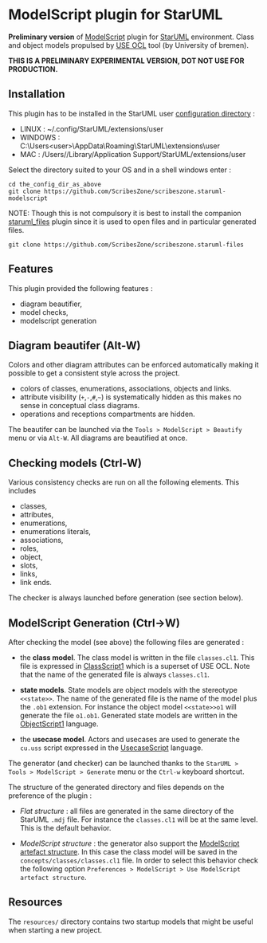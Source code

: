 ModelScript plugin for StarUML
==============================

**Preliminary version** of [ModelScript](https://modelscript.readthedocs.io/en/latest/) plugin for [StarUML](https://staruml.io/) environment. 
Class and object models propulsed by [USE OCL](https://sourceforge.net/projects/useocl/) tool (by University of bremen).

**THIS IS A PRELIMINARY EXPERIMENTAL VERSION, DOT NOT USE FOR PRODUCTION.**

Installation
------------

This plugin has to be installed in the StarUML user [configuration
directory](https://docs.staruml.io/developing-extensions/getting-started#create-an-extension) :

* LINUX : ~/.config/StarUML/extensions/user
* WINDOWS : C:\Users\<user>\AppData\Roaming\StarUML\extensions\user
* MAC : /Users/<user>/Library/Application Support/StarUML/extensions/user

Select the directory suited to your OS and in a shell windows enter :

    cd the_config_dir_as_above
    git clone https://github.com/ScribesZone/scribeszone.staruml-modelscript

NOTE: Though this is not compulsory it is best to install the companion
[staruml_files](https://github.com/ScribesZone/scribeszone.staruml-files) plugin since it is used to open files and in particular
generated files.

    git clone https://github.com/ScribesZone/scribeszone.staruml-files

Features
--------

This plugin provided the following features :

* diagram beautifier,
* model checks,
* modelscript generation


Diagram beautifer (Alt-W)
-------------------------

Colors and other diagram attributes can be enforced automatically
making it possible to get a consistent style across the project.

* colors of classes, enumerations, associations, objects and links.
* attribute visibility (`+`,`-`,`#`,`~`) is systematically hidden as this
  makes no sense in conceptual class diagrams.
* operations and receptions compartments are hidden.

The beautifer can be launched via the `Tools > ModelScript > Beautify` menu
or via `Alt-W`. All diagrams are beautified at once.

Checking models (Ctrl-W)
------------------------

Various consistency checks are run on all the following elements.
This includes 
* classes,
* attributes,
* enumerations,
* enumerations literals,
* associations,
* roles,
* object,
* slots,
* links,
* link ends.

The checker is always launched before generation (see section below).

ModelScript Generation (Ctrl->W)
--------------------------------

After checking the model (see above) the following files are generated :

* the **class model**. The class model is written in the file `classes.cl1`.
  This file is expressed in [ClassScript1](https://modelscript.readthedocs.io/en/latest/languages/classes1/index.html) which is a superset of
   USE OCL. Note that the name of the generated file is always `classes.cl1`.

* **state models**. State models are object models with the stereotype 
  `<<state>>`. The name of the generated file is the name of the model
  plus the `.ob1` extension. For instance the object model `<<state>>o1`
  will generate the file `o1.ob1`. Generated state models are written
  in the [ObjectScript1](https://modelscript.readthedocs.io/en/latest/languages/objects1/index.html) language.

* the **usecase model**. Actors and usecases are used to generate the
  `cu.uss` script expressed in the [UsecaseScript](https://modelscript.readthedocs.io/en/latest/languages/usecases/index.html) language.

The generator (and checker) can be launched thanks to the 
`StarUML > Tools > ModelScript > Generate` menu or the `Ctrl-w` keyboard
shortcut.

The structure of the generated directory and files depends on the
preference of the plugin :

* *Flat structure* : all files are generated in the same directory of
  the StarUML `.mdj` file. For instance the `classes.cl1` will be
  at the same level. This is the default behavior.

* *ModelScript structure* : the generator also support the 
  [ModelScript artefact structure](https://modelscript.readthedocs.io/en/latest/artefacts/index.html). In this case the class model
  will be saved in the `concepts/classes/classes.cl1` file. In order
  to select this behavior check the following option 
  `Preferences > ModelScript > Use ModelScript artefact structure`.

Resources
---------

The `resources/` directory contains two startup models that might be
useful when starting a new project.